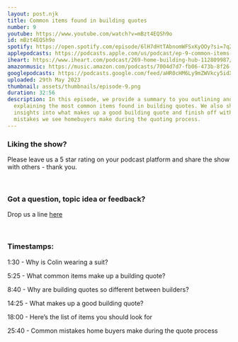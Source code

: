 ```yaml
---
layout: post.njk
title: Common items found in building quotes
number: 9
youtube: https://www.youtube.com/watch?v=mBzt4EQSh9o
id: mBzt4EQSh9o
spotify: https://open.spotify.com/episode/6lH7dHtTAbnomWFSxKyOOy?si=7q2f3YYkSguJ6lvHMmf5XA
applepodcasts: https://podcasts.apple.com/us/podcast/ep-9-common-items-found-in-building-quotes/id1681936589?i=1000614789637
iheart: https://www.iheart.com/podcast/269-home-building-hub-112809987/
amazonmusic: https://music.amazon.com/podcasts/7004d7d7-fb06-473b-8f26-8ce9992cac11/episodes/d457c1e0-ff96-427e-bfd0-64e714c722d9/home-building-hub-ep-9-common-items-found-in-building-quotes
googlepodcasts: https://podcasts.google.com/feed/aHR0cHM6Ly9mZWVkcy5idXp6c3Byb3V0LmNvbS8yMTM5MTU1LnJzcw/episode/QnV6enNwcm91dC0xMjg3ODMzMg?sa=X&ved=0CAUQkfYCahcKEwjYiZ-AhJn_AhUAAAAAHQAAAAAQAQ
uploaded: 29th May 2023
thumbnail: assets/thumbnails/episode-9.png
duration: 32:56
description: In this episode, we provide a summary to you outlining and
  explaining the most common items found in building quotes. We also share some
  insights into what makes up a good building quote and finish off with 4 common
  mistakes we see homebuyers make during the quoting process.
---
```

### Liking the show?

Please leave us a 5 star rating on your podcast platform and share the show with others - thank you.

<br>

### Got a question, topic idea or feedback?

Drop us a line <a href="/contact" id="contact-us" target="_blank">here</a>

<br>

### Timestamps:

1:30 - Why is Colin wearing a suit?

5:25 - What common items make up a building quote?

8:40 - Why are building quotes so different between builders? 

14:25 - What makes up a good building quote? 

18:00 - Here’s the list of items you should look for

25:40 - Common mistakes home buyers make during the quote process